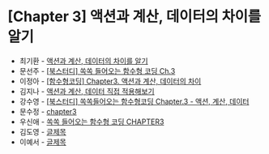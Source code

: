 # [Chapter 3] 액션과 계산, 데이터의 차이를 알기



- 최기환 - [액션과 계산, 데이터의 차이를 알기](https://circular-error-a3d.notion.site/605ed11e10a242b785c4c2af9c5d5bb6?pvs=4)
- 문선주 - [[북스터디] 쏙쏙 들어오는 함수형 코딩 Ch.3](https://moonsun-blog.vercel.app/function-3)
- 이정아 - [[함수형코딩] Chapter3. 액션과 계산, 데이터의 차이](https://sulfuric-banjo-5a8.notion.site/Chapter3-c30aeb828f61427682e80c9f44493a80?pvs=4)
- 김지나 - [액션과 계산, 데이터 직접 적용해보기](https://ripe-curio-e9a.notion.site/chap3-8ebfdd03259c4add9f6cb5ca602ad09e?pvs=4)
- 강수영 - [[북스터디] 쏙쏙들어오는 함수형코딩 Chapter.3 - 액션, 계산, 데이터](https://velog.io/@sooyoung15928/%EB%B6%81%EC%8A%A4%ED%84%B0%EB%94%94-%EC%8F%99%EC%8F%99%EB%93%A4%EC%96%B4%EC%98%A4%EB%8A%94-%ED%95%A8%EC%88%98%ED%98%95%EC%BD%94%EB%94%A9-Chapter.3-%EC%95%A1%EC%85%98-%EA%B3%84%EC%82%B0-%EB%8D%B0%EC%9D%B4%ED%84%B0)
- 문수정 - [chapter3](https://velog.io/@coffeeeee/chapter3)
- 우신애 - [쏙쏙 들어오는 함수형 코딩 CHAPTER3](https://velog.io/@wooshinae/%EC%8F%99%EC%8F%99-%EB%93%A4%EC%96%B4%EC%98%A4%EB%8A%94-%ED%95%A8%EC%88%98%ED%98%95%EC%BD%94%EB%94%A9-CHAPTER3)
- 김도영 - [글제목](링크)
- 이예서 - [글제목](링크)
